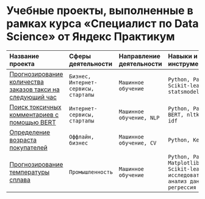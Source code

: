 # Учебные проекты, выполненные в рамках курса «‎Специалист по Data Science» от Яндекс Практикум

| Название проекта | Сферы деятельности | Направление деятельности | Навыки и инструменты |
| :-------------------- | :--------------------- |:----------------------------|:----------------------------|
| [Прогнозирование количества заказов такси на следующий час](https://github.com/alexandra-hoffmann-ds/ds-yandex-projects/tree/main/taxi) | ```Бизнес, Интернет-сервисы, стартапы``` | ```Машинное обучение``` |```Python, Pandas, Scikit-learn, statsmodels```|
| [Поиск токсичных комментариев с помощью BERT](https://github.com/alexandra-hoffmann-ds/ds-yandex-projects/tree/main/toxic_comments) | ```Интернет-сервисы, стартапы``` | ```Машинное обучение, NLP``` |```Python, Pandas, BERT, nltk, tf-idf```|
| [Определение возраста покупателей](https://github.com/alexandra-hoffmann-ds/ds-yandex-projects/tree/main/customer_age) | ```Оффлайн, бизнес``` | ```Машинное обучение, CV``` |```Python, Keras```|
| [Прогнозирование температуры сплава](https://github.com/alexandra-hoffmann-ds/ds-yandex-projects/tree/main/final_project) | ```Промышленность``` | ```Машинное обучение``` |```Python, Pandas, Matplotlib, Scikit-learn, исследовательский анализ данных, регрессия```|
